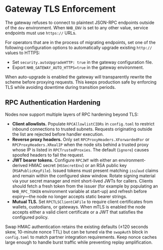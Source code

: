 # Gateway TLS Enforcement

The gateway refuses to connect to plaintext JSON-RPC endpoints outside of the
`dev` environment. When `NHB_ENV` is set to any other value, service endpoints
must use `https://` URLs.

For operators that are in the process of migrating endpoints, set one of the
following configuration options to automatically upgrade existing `http://`
values to HTTPS:

- Set `security.autoUpgradeHTTP: true` in the gateway configuration file.
- Export `NHB_GATEWAY_AUTO_HTTPS=true` in the gateway environment.

When auto-upgrade is enabled the gateway will transparently rewrite the scheme
before proxying requests. This keeps production safe by enforcing TLS while
avoiding downtime during transition periods.

## RPC Authentication Hardening

Nodes now support multiple layers of RPC hardening beyond TLS:

* **Client allowlists.** Populate `RPCAllowlistCIDRs` in `config.toml` to restrict
  inbound connections to trusted subnets. Requests originating outside the list
  are rejected before handler execution.
* **Reverse proxy headers.** Only set `RPCProxyHeaders.XForwardedFor` or
  `RPCProxyHeaders.XRealIP` when the node sits behind a trusted proxy whose IP is
  listed in `RPCTrustedProxies`. The default (`ignore`) causes spoofed headers to
  fail the request.
* **JWT bearer tokens.** Configure `RPCJWT` with either an environment-derived
  HMAC secret (`HSSecretEnv`) or an RSA public key (`RSAPublicKeyFile`). Issued
  tokens must present matching `iss`/`aud` claims and remain within the
  configured skew window. Rotate signing material via your secret manager and
  mint short-lived JWTs for callers. Clients should fetch a fresh token from the
  issuer (for example by populating an `NHB_RPC_TOKEN` environment variable at
  start-up) and refresh before expiry—the node no longer accepts static bearer
  strings.
* **Mutual TLS.** Set `RPCTLSClientCAFile` to require client certificates from
  wallets, custodians, or gateways. When mTLS is enabled the node accepts either
  a valid client certificate or a JWT that satisfies the configured policy.

Swap HMAC authentication retains the existing defaults (±120 seconds skew,
10-minute nonce TTL) but can be tuned via the `swapAuth` block in `config.toml`
to match partner integration requirements. Keep nonce caches large enough to
handle burst traffic while preventing replay amplification.

